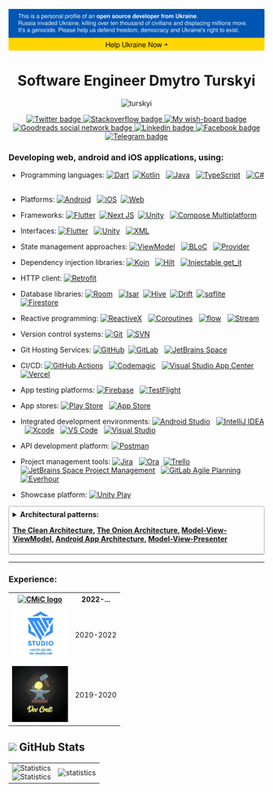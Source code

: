 [![Stand With Ukraine](https://raw.githubusercontent.com/vshymanskyy/StandWithUkraine/main/banner-personal-page.svg)](https://stand-with-ukraine.pp.ua)
<!--suppress HtmlDeprecatedAttribute -->
<div align="center">
  <a href="https://turskyi.github.io"></a>
  <h1 style="width:100%;height:10%;text-align:center;position:relative;top:40%;">Software Engineer Dmytro Turskyi</h1>
  <p align="center"> <img src="https://komarev.com/ghpvc/?username=turskyi&label=Profile%20views&color=0e75b6&style=plastic" alt="turskyi" /> </p>
</div>
<!--suppress HtmlDeprecatedAttribute -->
<p align="center">
    <!--- Twitter -->
 <a href="https://twitter.com/DmytroTurskyi">
  <img src="https://img.shields.io/twitter/follow/DmytroTurskyi.svg?style=social" alt="Twitter badge"/>
 </a>
   <!--- stackoverflow -->
  <a href="https://stackoverflow.com/users/10636137">
  <img src ="https://img.shields.io/badge/-Stackoverflow-gray?style=plastic&logo=stack-overflow&link=https://stackoverflow.com/users/10636137" alt="Stackoverflow badge"/>
 </a>
  <!--- my wish board -->
 <a href="https://mywishboard.com/@turskyi" target="_blank" rel="noopener noreferrer">
  <img src ="https://img.shields.io/badge/-My_Wishboard-orange?style=plastic&logo=mywishboard&logoColor=orange&link=https://mywishboard.com/@turskyi" alt="My wish-board badge"/>
 </a>
  <!--- Goodreads (books I read) -->
 <a href="https://www.goodreads.com/user/show/89268945-dmytro-turskyi" target="_blank" rel="noopener noreferrer">
  <img src ="https://img.shields.io/badge/-goodreads-beige?style=plastic&logo=goodreads&logoColor=brown&link=https://www.goodreads.com/user/show/89268945-dmytro-turskyi" alt="Goodreads social network badge"/>
 </a>
    <!--- LinkedIn (my company) -->
 <a href="https://www.linkedin.com/company/dmytro-turskyi">
  <img src ="https://img.shields.io/badge/-Dmytro_Turskyi-blue?style=plastic&logo=Linkedin&logoColor=white&link=https://www.linkedin.com/company/dmytro-turskyi" alt="Linkedin badge"/>
 </a>
    <!--- Facebook (group "clean architecture") -->
 <a href="https://www.facebook.com/groups/thecleanarchitecture/">
  <img src ="https://img.shields.io/badge/-The Clean Architecture-aliceblue?style=plastic&logo=Facebook&logoColor=blue&link=https://www.facebook.com/groups/thecleanarchitecture/" alt="Facebook badge"/>
 </a>
    <!--- telegram (group "clean architecture") -->
 <a href="https://t.me/the_clean_architecture">
  <img src="https://img.shields.io/static/v1?label=join&message=The Clean Architecture&labelColor=333940&logo=telegram&logoColor=white&color=229ED9" alt="Telegram badge">
 </a>
</p>

### Developing web, android and iOS applications, using:

* Programming languages:
  [![Dart](https://img.shields.io/badge/dart-%230175C2.svg?style=plastic&&logo=dart)](https://dart.dev)&nbsp;
  [![Kotlin](https://img.shields.io/badge/kotlin-%237F52FF.svg?style=plastic&logo=kotlin&logoColor=white)](https://kotlinlang.org)
  &nbsp;
  [![Java](https://img.shields.io/badge/java-%23f2f2f2.svg?style=plastic&logo=openjdk)](https://www.oracle.com/java/)
  &nbsp;
  [![TypeScript](https://img.shields.io/badge/typescript-white.svg?style=plastic&logo=typescript)](https://www.typescriptlang.org/)
  &nbsp;
  [![C#](https://img.shields.io/badge/c%23-%23239120.svg?style=plastic&logo=c-sharp)](https://learn.microsoft.com/en-us/dotnet/csharp/tour-of-csharp/)
  &nbsp;

* Platforms:
  [![Android](https://img.shields.io/badge/Android-3DDC84?style=plastic&logo=android&logoColor=white)](https://www.android.com/intl/en_ca/what-is-android/)
  &nbsp;
  [![iOS](https://img.shields.io/badge/iOS-000000?style=plastic&logo=ios)](https://developer.apple.com/ios/)&nbsp;
  [![Web](https://img.shields.io/badge/web-%238DD6F9.svg?style=plastic&logo=web)](https://en.wikipedia.org/wiki/Web_platform)
  &nbsp;

* Frameworks:
  [![Flutter](https://img.shields.io/badge/Flutter-%2302569B.svg?style=plastic&logo=Flutter)](https://flutter.dev)&nbsp;
  [![Next JS](https://img.shields.io/badge/Next-black?style=plastic&logo=next.js)](https://nextjs.org)&nbsp;
  [![Unity](https://img.shields.io/badge/unity-%23000000.svg?style=plastic&logo=unity)](https://unity.com/developer-tools)
  &nbsp;
  [![Compose Multiplatform](https://img.shields.io/badge/Compose-blue?style=plastic&logo=compose)](https://www.jetbrains.com/lp/compose-multiplatform/)
  &nbsp;

* Interfaces:
  [![Flutter](https://img.shields.io/badge/Flutter-%230081CB.svg?style=plastic&logo=Flutter)](https://flutter.dev/docs/development/ui)
  &nbsp;
  [![Unity](https://img.shields.io/badge/Unity_Hub-%23000000.svg?style=plastic&logo=unity)](https://unity.com/unity-hub)
  &nbsp;
  [![XML](https://img.shields.io/badge/XML-%23107C10.svg?style=plastic&logo=XML)](https://developer.android.com/guide/topics/ui/declaring-layout)
  &nbsp;

* State management approaches:
  [![ViewModel](https://img.shields.io/badge/ViewModel-1997B5&.svg?style=plastic&logo=ViewModel)](https://developer.android.com/reference/androidx/lifecycle/ViewModel)
  &nbsp;
  [![BLoC](https://img.shields.io/badge/BLoC-00CCBB.svg?style=plastic&logo=reasonstudios)](https://bloclibrary.dev/#/)
  &nbsp;
  [![Provider](https://img.shields.io/badge/Provider-%2300ADD8.svg?style=plastic&logo=Provider)](https://docs.flutter.dev/data-and-backend/state-mgmt/simple)
  &nbsp;

* Dependency injection libraries:
  [![Koin](https://img.shields.io/badge/Koin-yellow.svg?style=plastic&logo=Koin)](https://insert-koin.io/docs/reference/introduction)
  &nbsp;
  [![Hilt](https://img.shields.io/badge/Hilt-3DDC84.svg?style=plastic&logo=Hilt)](https://developer.android.com/training/dependency-injection/hilt-android)
  &nbsp;
  [![Injectable get_it](https://img.shields.io/badge/injectable-025E8C.svg?style=plastic&logo=injectable)](https://pub.dev/packages/injectable)
  &nbsp;

* HTTP client:
  [![Retrofit](https://img.shields.io/badge/Retrofit-grass.svg?style=plastic&logo=Retrofit)](https://mings.in/retrofit.dart/)
  &nbsp;

* Database libraries:
  [![Room](https://img.shields.io/badge/Room-green.svg?style=plastic&logo=room)](https://developer.android.com/training/data-storage/room)
  &nbsp;
  [![Isar](https://img.shields.io/badge/Isar-blue.svg?style=plastic&logo=isar)](https://isar.dev)&nbsp;
  [![Hive](https://img.shields.io/badge/Hive-purple.svg?style=plastic&logo=hivedb)](https://hivedb.dev)&nbsp;
  [![Drift](https://img.shields.io/badge/Drift-grey.svg?style=plastic&logo=drift)](https://drift.simonbinder.eu)&nbsp;
  [![sqflite](https://img.shields.io/badge/sqflite-%2307405e.svg?style=plastic&logo=sqflite)](https://pub.dev/packages/sqflite)
  &nbsp;
  [![Firestore](https://img.shields.io/badge/Firestore-orange.svg?style=plastic&logo=firebase&logoColor=white)](https://firebase.google.com/docs/firestore)
  &nbsp;

* Reactive programming:
  [![ReactiveX](https://img.shields.io/badge/ReactiveX-%23B7178C.svg?style=plastic&logo=reactivex)](http://reactivex.io/)
  &nbsp;
  [![Coroutines](https://img.shields.io/badge/Coroutines-%23DD0031.svg?style=plastic&logo=Coroutines)](https://developer.android.com/kotlin/coroutines)
  &nbsp;
  [![flow](https://img.shields.io/badge/flow-%23FF6F00.svg?style=plastic&logo=flow)](https://developer.android.com/kotlin/flow)
  &nbsp;
  [![Stream](https://img.shields.io/badge/Stream-0F79AF?style=plastic&logo=stream)](https://dart.dev/tutorials/language/streams)
  &nbsp;

* Version control systems:
  [![Git](https://img.shields.io/badge/-Git-black?style=plastic&logo=git)](https://git-scm.com)&nbsp;
  [![SVN](https://img.shields.io/badge/-SVN-blue?style=plastic&logo=subversion)](https://subversion.apache.org)&nbsp;

* Git Hosting Services:
  [![GitHub](https://img.shields.io/badge/-GitHub-181717?style=plastic&logo=github)](https://github.com)&nbsp;
  [![GitLab](https://img.shields.io/badge/gitlab-%23181717.svg?style=plastic&logo=gitlab)](https://about.gitlab.com)
  &nbsp;
  [![JetBrains Space](https://img.shields.io/badge/JetBrains_Space-%237F52FF.svg?style=plastic&logo=JetBrains)](https://www.jetbrains.com/space/)
  &nbsp;

* CI/CD:
  [![GitHub Actions](https://img.shields.io/badge/github%20actions-%232671E5.svg?style=plastic&logo=githubactions&logoColor=white)](https://docs.github.com/en/actions)
  &nbsp;
  [![Codemagic](https://img.shields.io/badge/codemagic-blue.svg?style=plastic&logo=codemagic)](https://codemagic.io/)
  &nbsp;
  [![Visual Studio App Center](https://img.shields.io/badge/visual%20studio%20app%20center-red.svg?style=plastic&logo=visualstudioappcenter)](https://visualstudio.microsoft.com/app-center/)
  &nbsp;
  [![Vercel](https://img.shields.io/badge/vercel-%23000000.svg?style=plastic&logo=vercel)](https://vercel.com/features/previews)
  &nbsp;

* App testing platforms:
  [![Firebase](https://img.shields.io/badge/Firebase_App_Distribution-%23039BE5.svg?style=plastic&logo=firebase)](https://firebase.google.com/docs/app-distribution)
  &nbsp;
  [![TestFlight](https://img.shields.io/badge/TestFlight-black.svg?style=plastic&logo=apple)](https://developer.apple.com/testflight/)
  &nbsp;

* App stores:
  [![Play Store](https://img.shields.io/badge/Google_Play-414141?style=plastic&logo=google-play)](https://play.google.com/store/apps/dev?id=8790223297246728168)
  &nbsp;
  [![App Store](https://img.shields.io/badge/App_Store-0D96F6?style=plastic&logo=app-store&logoColor=white)](https://www.apple.com/ca/app-store/developing-for-the-app-store/)

* Integrated development environments:
  [![Android Studio](https://img.shields.io/badge/Android%20Studio-3DDC84.svg?style=plastic&logo=android-studio&logoColor=white)](https://developer.android.com/studio/intro)
  &nbsp;
  [![IntelliJ IDEA](https://img.shields.io/badge/IntelliJ_IDEA-purple.svg?style=plastic&logo=intellij-idea)](https://www.jetbrains.com/idea/)
  &nbsp;
  [![Xcode](https://img.shields.io/badge/Xcode-007ACC?style=plastic&logo=Xcode&logoColor=white)](https://developer.apple.com/xcode/)
  &nbsp;
  [![VS Code](https://img.shields.io/badge/-VS%20Code-007ACC?style=plastic&logo=visual-studio-code)](https://code.visualstudio.com)
  &nbsp;
  [![Visual Studio](https://img.shields.io/badge/Visual%20Studio-5C2D91.svg?style=plastic&logo=visual-studio)](https://visualstudio.microsoft.com)
  &nbsp;

* API development platform:
  [![Postman](https://img.shields.io/badge/Postman-FF6C37?style=plastic&logo=postman&logoColor=white)](https://www.postman.com)
  &nbsp;

* Project management tools:
  [![Jira](https://img.shields.io/badge/jira-%230A0FFF.svg?style=plastic&logo=jira)](https://www.atlassian.com/software/jira)
  &nbsp;
  [![Ora](https://img.shields.io/badge/Ora-purple.svg?style=plastic&logo=ora)](https://ora.pm)&nbsp;
  [![Trello](https://img.shields.io/badge/Trello-%23026AA7.svg?style=plastic&logo=Trello)](https://trello.com/tour)
  &nbsp;
  [![JetBrains Space Project Management](https://img.shields.io/badge/JetBrains_Space_Project_Management-%237F52FF.svg?style=plastic&logo=JetBrains)](https://www.jetbrains.com/space/features/project-management.html)
  &nbsp;
  [![GitLab Agile Planning](https://img.shields.io/badge/GitLab%20Agile%20Planning-%23181717.svg?style=plastic&logo=gitlab)](https://about.gitlab.com/solutions/agile-delivery/)
  &nbsp;  
  [![Everhour](https://img.shields.io/badge/Everhour-green.svg?style=plastic&logo=everhour)](https://everhour.com)&nbsp;

* Showcase platform:
  [![Unity Play](https://img.shields.io/badge/Unity_Play-%23000000.svg?style=plastic&logo=unity)](https://unity.com/developer-tools)

  <!--- Start of the list with architectural patterns -->

<details style="border: 1px solid #aaa; border-radius: 4px; padding: 0.5em 0.5em 0;">
  <summary style="font-weight: bold; margin: -0.5em -0.5em 0; padding: 0.5em; border-bottom: 1px solid #aaa;">Architectural patterns:

[The Clean Architecture](https://blog.cleancoder.com/uncle-bob/2012/08/13/the-clean-architecture.html), [The Onion Architecture](https://jeffreypalermo.com/2008/07/the-onion-architecture-part-1/), [Model-View-ViewModel](https://learn.microsoft.com/en-us/dotnet/architecture/maui/mvvm#the-mvvm-pattern), [Android App Architecture](https://developer.android.com/topic/architecture), [Model-View-Presenter](https://en.wikipedia.org/wiki/Model–view–presenter)
  </summary>
<a href="https://blog.cleancoder.com/uncle-bob/2012/08/13/the-clean-architecture.html">
 <!--suppress CheckImageSize -->
 <img src="patterns/the-clean-architecture.png" width="800"  alt="Clean architecture pattern">
</a>

<a href="https://jeffreypalermo.com/2008/07/the-onion-architecture-part-1/">
 <!--suppress CheckImageSize -->
 <img src="patterns/onion_architecture.jpeg" width="800"  alt="Onion architecture pattern">
</a>

<a href="https://learn.microsoft.com/en-us/dotnet/architecture/maui/mvvm#the-mvvm-pattern">
 <!--suppress CheckImageSize -->
 <img src="patterns/model_view_viewmodel.png" width="800"  alt="Model-View-ViewModel pattern">
</a>

<a href="https://developer.android.com/topic/architecture">
 <!--suppress CheckImageSize -->
 <img src="patterns/app_architecture.png" width="800"  alt="Android App Architecture pattern">
</a>

<a href="https://en.wikipedia.org/wiki/Model–view–presenter">
 <!--suppress CheckImageSize -->
 <img src="patterns/model_view_presenter.jpeg" width="800"  alt="Model-View-Presenter pattern">
</a>
</details>
    <!--- end of the list with architectural patterns -->
    
-----

### Experience:

<table style="width:100%">
      <!--- CMiC -->
  <tr>
    <th>
     <a href="https://cmicglobal.com">
      <img src ="https://cmicglobal.wpenginepowered.com/wp-content/uploads/2018/02/CMiC-logo-color.svg" width="110"   alt="CMiC logo">
     </a>
    </th>
    <th>2022-...</th>
  </tr>
       <!--- MR Studio -->
  <tr>
    <td>
     <a href="https://www.facebook.com/MyRoadStudio">
      <!--suppress CheckImageSize -->
      <img src="logos/mrstudio.jpg" width="110"  alt="MR studio Oleksandr Hrubalskyi">
     </a>
    </td>
    <td>2020-2022</td>
  </tr>
         <!--- dev craft -->
  <tr>
    <td>
     <a href="https://www.linkedin.com/company/dev-craft/">
      <!--suppress CheckImageSize -->
      <img src ="logos/dev-craft-logo.jpg" width="110"  alt="Dev Craft logo">
     </a>
    </td>
    <td>2019-2020</td>
  </tr>
</table>

## <img src="https://media.giphy.com/media/iY8CRBdQXODJSCERIr/giphy.gif" width="35"><b> GitHub Stats </b>

<!--- stats (start) -->
<table style="width:100%">
 <tr border="none">
  <td>
   <img width="100%" src="https://github-readme-stats.vercel.app/api?username=Turskyi&include_all_commits=true&count_private=true&hide=JavaScript&show_icons=true&line_height=20&title_color=7A7ADB&icon_color=2234AE&text_color=D3D3D3&bg_color=0,000000,130F40"  alt="Statistics"/>
    <br>
   <img src="https://github-readme-streak-stats.herokuapp.com/?user=Turskyi&theme=buefy-dark&hide_border=false"  alt="Statistics"/> 
  </td>

  <td >
   <img src="https://github-readme-stats.vercel.app/api/top-langs/?username=Turskyi&layout=pie&show_icons=true&locale=en&title_color=7A7ADB&icon_color=2234AE&text_color=D3D3D3&bg_color=0,000000,130F40&hide_border=false&no-bg=true&no-frame=true&langs_count=10&include_all_commits=true&count_private=true&hide=JavaScript" alt="statistics"/>
  </td>
 </tr>
</table>
<!--- stats (end) -->


